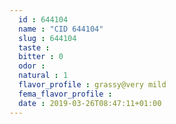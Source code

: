 ```yaml
---
  id : 644104
  name : "CID 644104"
  slug : 644104
  taste : 
  bitter : 0
  odor : 
  natural : 1
  flavor_profile : grassy@very mild
  fema_flavor_profile : 
  date : 2019-03-26T08:47:11+01:00
---
```



